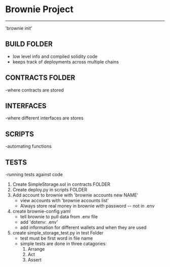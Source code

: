 # Brownie Project
------------------

'brownie init'

## BUILD FOLDER
- low level info and compiled solidity code
- keeps track of deployments across multiple chains

## CONTRACTS FOLDER
-where contracts are stored

## INTERFACES
-where different interfaces are stores

## SCRIPTS
-automating functions

## TESTS
-running tests against code

1. Create SimpleStorage.sol in contracts FOLDER
2. Create deploy.py in scripts FOLDER
3. Add account to brownie with 'brownie accounts new NAME'
    - view accounts with 'brownie accounts list'
    - Always store real money in brownie with password -- not in .env
5. create brownie-config.yaml
    - tell brownie to pull data from .env file
    - add 'dotenv: .env'
    - add information for different wallets and when they are used
6. create simple_storage_test.py in test Folder
    - test must be first word in file name
    - simple tests are done in three catagories:
        1. Arrange
        2. Act
        3. Assert